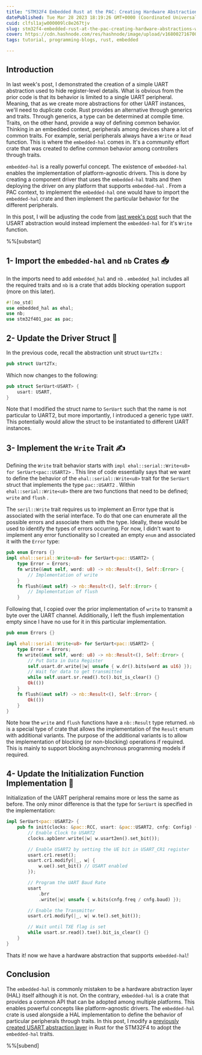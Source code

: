 ```yaml
---
title: "STM32F4 Embedded Rust at the PAC: Creating Hardware Abstractions with embedded-hal"
datePublished: Tue Mar 28 2023 18:19:26 GMT+0000 (Coordinated Universal Time)
cuid: clfsl1ajw000009lc8e267tjv
slug: stm32f4-embedded-rust-at-the-pac-creating-hardware-abstractions-with-embedded-hal
cover: https://cdn.hashnode.com/res/hashnode/image/upload/v1680027167005/36445fd0-179d-4cea-8317-896b4e6ff28d.png
tags: tutorial, programming-blogs, rust, embedded

---
```


## Introduction

In last week's post, I demonstrated the creation of a simple UART abstraction used to hide register-level details. What is obvious from the prior code is that its behavior is limited to a single UART peripheral. Meaning, that as we create more abstractions for other UART instances, we'll need to duplicate code. Rust provides an alternative through generics and traits. Through generics, a type can be determined at compile time. Traits, on the other hand, provide a way of defining common behavior. Thinking in an embedded context, peripherals among devices share a lot of common traits. For example, serial peripherals always have a `Write` or `Read` function. This is where the `embedded-hal` comes in. It's a community effort crate that was created to define common behavior among controllers through traits.

`embedded-hal` is a really powerful concept. The existence of `embedded-hal` enables the implementation of platform-agnostic drivers. This is done by creating a component driver that uses the `embedded-hal` traits and then deploying the driver on any platform that supports `embedded-hal` . From a PAC context, to implement the `embedded-hal` one would have to import the `embedded-hal` crate and then implement the particular behavior for the different peripherals.

In this post, I will be adjusting the code from [last week's post](https://apollolabsblog.hashnode.dev/stm32f4-embedded-rust-at-the-pac-creating-hardware-abstractions) such that the USART abstraction would instead implement the `embedded-hal` for it's `Write` function.

%%[substart] 

## 1- Import the `embedded-hal` and `nb` Crates 📥

In the imports need to add `embedded_hal` and `nb` . `embedded_hal` includes all the required traits and `nb` is a crate that adds blocking operation support (more on this later).

```rust
#![no_std]
use embedded_hal as ehal;
use nb;
use stm32f401_pac as pac;
```

## 2- Update the Driver Struct 📲

In the previous code, recall the abstraction unit struct `Uart2Tx` :

```rust
pub struct Uart2Tx;
```

Which now changes to the following:

```rust
pub struct SerUart<USART> {
    usart: USART,
}
```

Note that I modified the struct name to `SerUart` such that the name is not particular to UART2, but more importantly, I introduced a generic type `UART`. This potentially would allow the struct to be instantiated to different UART instances.

## 3- Implement the `Write` Trait ✍️

Defining the `Write` trait behavior starts with `impl ehal::serial::Write<u8> for SerUart<pac::USART2>` . This line of code essentially says that we want to define the behavior of the `ehal::serial::Write<u8>` trait for the `SerUart` struct that implements the type `pac::USART2` . Within `ehal::serial::Write<u8>` there are two functions that need to be defined; `write` and `flush` .

The `seril::Write` trait requires us to implement an Error type that is associated with the serial interface. To do that one can enumerate all the possible errors and associate them with the type. Ideally, these would be used to identify the types of errors occurring. For now, I didn't want to implement any error functionality so I created an empty `enum` and associated it with the `Error` type:

```rust
pub enum Errors {}
impl ehal::serial::Write<u8> for SerUart<pac::USART2> {
    type Error = Errors;
    fn write(&mut self, word: u8) -> nb::Result<(), Self::Error> {
        // Implementation of write 
    }
    fn flush(&mut self) -> nb::Result<(), Self::Error> {
        // Implementation of flush
    }
```

Following that, I copied over the prior implementation of `write` to transmit a byte over the UART channel. Additionally, I left the flush implementation empty since I have no use for it in this particular implementation.

```rust
pub enum Errors {}

impl ehal::serial::Write<u8> for SerUart<pac::USART2> {
    type Error = Errors;
    fn write(&mut self, word: u8) -> nb::Result<(), Self::Error> {
        // Put Data in Data Register
        self.usart.dr.write(|w| unsafe { w.dr().bits(word as u16) });
        // Wait for data to get transmitted
        while self.usart.sr.read().tc().bit_is_clear() {}
        Ok(())
    }
    fn flush(&mut self) -> nb::Result<(), Self::Error> {
        Ok(())
    }
}
```

Note how the `write` and `flush` functions have a `nb::Result` type returned. `nb` is a special type of crate that allows the implementation of the `Result` enum with additional variants. The purpose of the additional variants is to allow the implementation of blocking (or non-blocking) operations if required. This is mainly to support blocking asynchronous programming models if required.

## 4- Update the Initialization Function Implementation 💾

Initialization of the UART peripheral remains more or less the same as before. The only minor difference is that the type for `SerUart` is specified in the implementation:

```rust
impl SerUart<pac::USART2> {
    pub fn init(clocks: &pac::RCC, usart: &pac::USART2, cnfg: Config) {
        // Enable Clock to USART2
        clocks.apb1enr.write(|w| w.usart2en().set_bit());

        // Enable USART2 by setting the UE bit in USART_CR1 register
        usart.cr1.reset();
        usart.cr1.modify(|_, w| {
            w.ue().set_bit() // USART enabled
        });

        // Program the UART Baud Rate
        usart
            .brr
            .write(|w| unsafe { w.bits(cnfg.freq / cnfg.baud) });

        // Enable the Transmitter
        usart.cr1.modify(|_, w| w.te().set_bit());

        // Wait until TXE flag is set
        while usart.sr.read().txe().bit_is_clear() {}
    }
}
```

Thats it! now we have a hardware abstraction that supports `embedded-hal`!

## Conclusion

The `embedded-hal` is commonly mistaken to be a hardware abstraction layer (HAL) itself although it is not. On the contrary, `embedded-hal` is a crate that provides a common API that can be adopted among multiple platforms. This enables powerful concepts like platform-agnostic drivers. The `embedded-hal` crate is used alongside a HAL implementation to define the behavior of particular peripherals through traits. In this post, I modify a [previously created USART abstraction layer](https://apollolabsblog.hashnode.dev/stm32f4-embedded-rust-at-the-pac-creating-hardware-abstractions) in Rust for the STM32F4 to adopt the `embedded-hal` traits.

%%[subend]